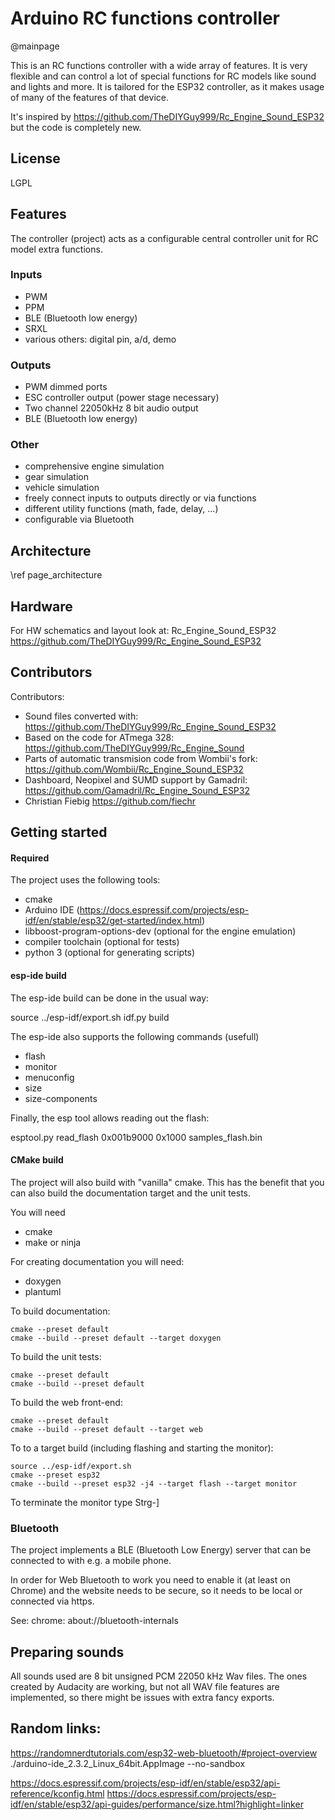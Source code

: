 # Arduino RC functions controller
@mainpage

This is an RC functions controller with a wide array of features.
It is very flexible and can control a lot of special functions for
RC models like sound and lights and more.
It is tailored for the ESP32 controller, as it makes usage of many of
the features of that device.

It's inspired by https://github.com/TheDIYGuy999/Rc_Engine_Sound_ESP32
but the code is completely new.

## License

LGPL

## Features

The controller (project) acts as a configurable central controller unit for RC model
extra functions.

### Inputs

- PWM
- PPM
- BLE (Bluetooth low energy)
- SRXL
- various others: digital pin, a/d, demo

### Outputs

- PWM dimmed ports
- ESC controller output (power stage necessary)
- Two channel 22050kHz 8 bit audio output
- BLE (Bluetooth low energy)

### Other

- comprehensive engine simulation
- gear simulation
- vehicle simulation
- freely connect inputs to outputs directly or via functions
- different utility functions (math, fade, delay, ...)
- configurable via Bluetooth

## Architecture

\ref page_architecture

## Hardware

For HW schematics and layout look at:
Rc_Engine_Sound_ESP32 https://github.com/TheDIYGuy999/Rc_Engine_Sound_ESP32

## Contributors

Contributors:

- Sound files converted with: https://github.com/TheDIYGuy999/Rc_Engine_Sound_ESP32
- Based on the code for ATmega 328: https://github.com/TheDIYGuy999/Rc_Engine_Sound
- Parts of automatic transmision code from Wombii's fork: https://github.com/Wombii/Rc_Engine_Sound_ESP32
- Dashboard, Neopixel and SUMD support by Gamadril: https://github.com/Gamadril/Rc_Engine_Sound_ESP32
- Christian Fiebig https://github.com/fiechr

## Getting started

#### Required

The project uses the following tools:

- cmake
- Arduino IDE (https://docs.espressif.com/projects/esp-idf/en/stable/esp32/get-started/index.html)
- libboost-program-options-dev (optional for the engine emulation)
- compiler toolchain (optional for tests)
- python 3 (optional for generating scripts)

#### esp-ide build

The esp-ide build can be done in the usual way:

source ../esp-idf/export.sh
idf.py build

The esp-ide also supports the following commands (usefull)

- flash
- monitor
- menuconfig
- size
- size-components

Finally, the esp tool allows reading out the flash:

esptool.py read_flash  0x001b9000 0x1000 samples_flash.bin

#### CMake build

The project will also build with "vanilla" cmake.
This has the benefit that you can also build the documentation target
and the unit tests.

You will need

- cmake
- make or ninja

For creating documentation you will need:

- doxygen
- plantuml

To build documentation:

    cmake --preset default
    cmake --build --preset default --target doxygen

To build the unit tests:

    cmake --preset default
    cmake --build --preset default

To build the web front-end:

    cmake --preset default
    cmake --build --preset default --target web

To to a target build (including flashing and starting the monitor):

    source ../esp-idf/export.sh
    cmake --preset esp32
    cmake --build --preset esp32 -j4 --target flash --target monitor

To terminate the monitor type Strg-]

### Bluetooth

The project implements a BLE (Bluetooth Low Energy) server that can be connected
to with e.g. a mobile phone.

In order for Web Bluetooth to work you need to enable it (at least on Chrome) and
the website needs to be secure, so it needs to be local or connected via https.

See: chrome: about://bluetooth-internals

## Preparing sounds

All sounds used are 8 bit unsigned PCM 22050 kHz Wav files.
The ones created by Audacity are working, but not all WAV file features are implemented,
so there might be issues with extra fancy exports.


## Random links:

https://randomnerdtutorials.com/esp32-web-bluetooth/#project-overview
./arduino-ide_2.3.2_Linux_64bit.AppImage --no-sandbox

https://docs.espressif.com/projects/esp-idf/en/stable/esp32/api-reference/kconfig.html
https://docs.espressif.com/projects/esp-idf/en/stable/esp32/api-guides/performance/size.html?highlight=linker

